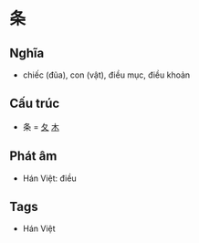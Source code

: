 # 条

## Nghĩa

* chiếc (đũa), con (vật), điều mục, điều khoản

## Cấu trúc
* 条 = [夂](夂.md) [木](木.md)

## Phát âm

* Hán Việt: điều

## Tags
* Hán Việt

<script>window.HANZI_FIELD='条';</script>

